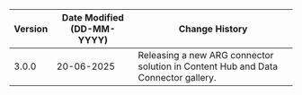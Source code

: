 | **Version** | **Date Modified (DD-MM-YYYY)** | **Change History**                                                                    |
|-------------|--------------------------------|---------------------------------------------------------------------------------------|
| 3.0.0       | 20-06-2025                     | Releasing a new ARG connector solution in Content Hub and Data Connector gallery.     |